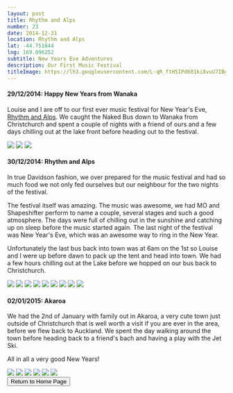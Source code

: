 ```yaml
---
layout: post
title: Rhythm and Alps
number: 23
date: 2014-12-31
location: Rhythm and Alps
lat: -44.751844
lng: 169.096252
subtitle: New Years Eve Adventures
description: Our First Music Festival
titleImage: https://lh3.googleusercontent.com/L-qR_ftH5IPd601ki8vuU7IBg-O4s-sYGvMX-baIkV9YOUwQOoNnNs6kXGXtY9QGwE0OyjIC0EeeigwHsND_Sfw70LVhmj96FY-dhsay6bmKLldNIGMrnknKY2TZ8XpjS0YkiSQcSfA=w2400
---
```


<h4>29/12/2014: Happy New Years from Wanaka</h4>

Louise and I are off to our first ever music festival for New Year's Eve, <a target="_blank" href="https://www.rhythmandalps.co.nz/">Rhythm and Alps</a>.
We caught the Naked Bus down to Wanaka from Christchurch and spent a couple of nights with a friend of ours and a few days chilling out at the lake front before heading out to the festival.

<img src="https://lh3.googleusercontent.com/TArUlQCapFYh5E7dowOnu15TpgX7ryEKv7t7FAPuV4E8MRyaommDEvDUi45ykf4mENW5MTC_WGFlrSDJhrIN7_v2RV9XphCBM5sFVgGPqh6GfB_ynFG--Cr6g49z2OKmEIm1jp6TKls=w2400" class="image1">
<img src="https://lh3.googleusercontent.com/v-ye-CP5ToY1ZgNcv7UHN-jRSYvH_gWi3_52xCPwUSjHpUeSavtLVbIOK67VWQ-TDRduMF8gYTgmUTuVbbWG2XRmAU86QrEUwfttpq7QrfqTSyI0bhRbRQnA0ReFA3uI09FhgLxoVkE=w2400" class="image1">
<img src="https://lh3.googleusercontent.com/wvTOaZfM3QSPrX5Ngi5IaDkMNvET5xow6l_c29o6bUmn9FZX869IL6yVXiIcwuo78MTEwvCSeLqS5-D73iXkZ94gfii_gALz0ckcHlGntQLwdmj_FjF2JXFToY7OjORtA5EanYyPIsA=w2400" class="image1">

<h4>30/12/2014: Rhythm and Alps</h4>

In true Davidson fashion, we over prepared for the music festival and had so much food we not only fed ourselves but our neighbour for the two nights of the festival.

The festival itself was amazing. The music was awesome, we had MO and Shapeshifter perform to name a couple, several stages and such a good atmosphere. 
The days were full of chilling out in the sunshine and catching up on sleep before the music started again. 
The last night of the festival was New Year's Eve, which was an awesome way to ring in the New Year. 

Unfortunately the last bus back into town was at 6am on the 1st so Louise and I were up before dawn to pack up the tent and head into town.
We had a few hours chilling out at the Lake before we hopped on our bus back to Christchurch.

<img src="https://lh3.googleusercontent.com/ROGbRF901nOO4pDZ7Otag4pAp3vF7L1NAojOBvtKrjx-oiagpgajgmu6Qs1FPdFBzsY776HA2pEt2pO5RlV88pwckfXau98CdBCfHKBIjIP8EsyoNBhFooi88av76ABeALmoKvEl6Zs=w2400" class="image1">
<img src="https://lh3.googleusercontent.com/QIVLbqLgLwq2HMXW-eTDdVBjKRTqZj8h5MyVEV9N6rIJQz0H7hwlXqBtnOW7VDpGRaLrQOHdmqx7rdZu9-Lpbiif-McdTlDZRTQwCvaV2AAvErvNFGtf-5r4sGLJ8AMz75m5gVQzJlA=w2400" class="image1">
<img src="https://lh3.googleusercontent.com/UjBZIU3_C05OnESXDHnZT6ggbtsVX3aUuojrJ7_u6pUoUbjKqlh37XjS3FpKrZBuRntKhEV8JSmbhLIdrnEgDALdozsr3ErjpGrOEVLEr-W2lJySpZg_ZM1raMK5lExkjnAV9qcP8NY=w2400" class="image1">
<img src="https://lh3.googleusercontent.com/v7D7kwrEEqGO9svjYfkfQpH4zb7M-y5aMRELqXTwCXlC6jaXY8lmFgQ3c5tdAX-8UBCvwFaCfvBgSnggHjTGhTW5pMbokxkYUKZYxw2BBNQtIX1Lzs2abK0Ht6COYy3wN8tXtrmbAZ8=w2400" class="image1">
<img src="https://lh3.googleusercontent.com/oSkiWxD9Q6ZX6-L1FK2skPYynDxrrgiSwl8fB8VDzKJxn911l0y7fuo_H5LMhAep9KFDHyP-K3pFF70jnOVgKSxptNRyx8oH6ylaX_ho85kLY09BASHq_wThx5QcWRs0Pc1s_Q3T1Yw=w2400" class="image1">
<img src="https://lh3.googleusercontent.com/O3r_RKd40uFKpHkV2V6MPs1u878MEruf1nOzYe4or0GykceymN1P81WMr7VMjhbgY_gCHEF92ojOK1itEfiRGIZqCSDbasonENFUtKrtxpZZGptoLbjAHDh-aQ3QuwFbRB_7MDERLnI=w2400" class="image1">
<img src="https://lh3.googleusercontent.com/7g3kRIsGcslJ36fnQ-wh3IQzLF2zbl0Scr_u2CyytWIzqY8E0WocDgeTLPYjEbBOH_7HjPIdoA9MLuzNvqH8LqLLZqR9pL3Hl9_RvMV6tpWBVu3rQC6nlYN2LbUEtydsLJK6iqYKjfk=w2400" class="image1">
<img src="https://lh3.googleusercontent.com/f3vhDDx172sbMTuZPt8I3ziaRgkZxHTwlTHqHVk325tczreLMuoKG3wrlx04ADPHxZAduFqDIyWZI69R-kRCXQpVS5KIuOzJFPEvdLscpDJSPB0Ew6t7n2kXdKUPuAXbHQ1D2KsPmXE=w2400" class="image1">
<img src="https://lh3.googleusercontent.com/DGRPUw9sNyblILdcsSKi8Sym6T6_OmakkTKkkcmHh9GcWUWQZOpuLy1cTfd79NjcpG-nPKsHkdaa-NSm3lomJo0mdw7I8q7qR_vgzMhSr3VuKMlCRmPUtvTv73CyA7GotlpqmQQgZlg=w2400" class="image1">

<h4>02/01/2015: Akaroa</h4>

We had the 2nd of January with family out in Akaroa, a very cute town just outside of Christchurch that is well worth a visit if you are ever in the area, before we flew back to Auckland. 
We spent the day walking around the town before heading back to a friend's bach and having a play with the Jet Ski. 

All in all a very good New Years!

<img src="https://lh3.googleusercontent.com/guWs6TKiyTMgK1zWPMvGF3ViDQLeHeWPL8SSCpOJkoOoYOAvsF6OIPEpV6bLwzLy7EanPq5fVybXpXMCWMrnMnyuY0be8WstiYW-SfivV4SrIxyudH_y4bkNcyhjI873H9nos00tVFg=w2400" class="image1">
<img src="https://lh3.googleusercontent.com/llwCHfpCdh67pvnDLb0P93nsHhKVS1aauAJCmChPznwY5jD0QCQeaf6aPO2B38JdCKSMix3RBUJpEz6_c3GaTTuKXyDgzChkL17QL3FR1QBUqqa_TFgtTJiTpZYynK3Nuqw_1NUg6nQ=w2400" class="image1">
<img src="https://lh3.googleusercontent.com/rRwa46pDzzxMY4_aW3j-TJQyCi8I_NiPfMDe0Re64VKGvDWmOSmljGNSa39pSF750WSWJ5yWmOsiJ1pkaGyWXJXQkpROC3DiYKZXDwXo9_4JKsEjl2FVk6kGb0WcrnlTvwTjb6RRkJM=w2400" class="image1">
<img src="https://lh3.googleusercontent.com/MUxNeJ0HBlqk-cMDVUzs0E4-tJaCNW5oJHCUgahdUAP1ug-9jJxBxvoUVJGkWv3DJeBu0Hw-a03nV7qmdkejcWqSBzWfgq_Lr0I67oIcYSHIweTLhNpa-ZRM-cUcbNziWjClifJVO_E=w2400" class="image1">
<img src="https://lh3.googleusercontent.com/1DsYVODyQB_MjeSPBxoEtVLxXka1Zayitq425QVJX7gRucvOCnxfw1CN5cP8oPknNyEh3UUoj-V2XsAethqLwIJGEKLEELeImA6aE2gNVDjAici61COpHCaa_yLUuMPq2MeUfWVaY84=w2400" class="image1">
<img src="https://lh3.googleusercontent.com/ZjhWJtLZgcKQhA_jlS3e3HwF5cQeq-2W73CiTuGBkC0M3PI5210_YAVB3W4A1g3L1c6RiNGSj7u0QDuX67pTFUnq-dUl4ee7T7RaqUk0F7qKFBaHgAIBhD2qxenf5bnbp5f3DK1fC8Q=w2400" class="image1">

<div class="wrapper">
  <input type="button" class="button" value="Return to Home Page" onclick="self.close()">
</div>
